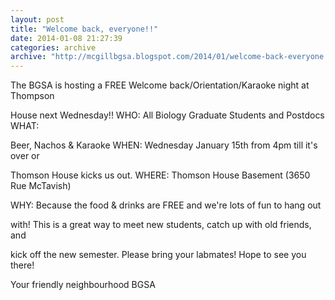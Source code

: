 ```yaml
---
layout: post
title: "Welcome back, everyone!!"
date: 2014-01-08 21:27:39
categories: archive
archive: "http://mcgillbgsa.blogspot.com/2014/01/welcome-back-everyone.html"
---
```


The BGSA is hosting a FREE Welcome back/Orientation/Karaoke night at Thompson

House next Wednesday!! WHO: All Biology Graduate Students and Postdocs WHAT:

Beer, Nachos & Karaoke WHEN: Wednesday January 15th from 4pm till it's over or

Thomson House kicks us out. WHERE: Thomson House Basement (3650 Rue McTavish)

WHY: Because the food & drinks are FREE and we're lots of fun to hang out

with! This is a great way to meet new students, catch up with old friends, and

kick off the new semester. Please bring your labmates! Hope to see you there!

Your friendly neighbourhood BGSA




    